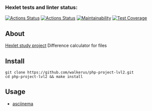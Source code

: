### Hexlet tests and linter status:
[![Actions Status](https://github.com/walkerus/php-project-lvl2/workflows/hexlet-check/badge.svg)](https://github.com/walkerus/php-project-lvl2/actions?query=workflow%3Ahexlet-check)
[![Actions Status](https://github.com/walkerus/php-project-lvl2/workflows/Build/badge.svg)](https://github.com/walkerus/php-project-lvl2/actions?query=workflow%3ABuild)
[![Maintainability](https://api.codeclimate.com/v1/badges/f699a623d97cc14fd2ae/maintainability)](https://codeclimate.com/github/walkerus/php-project-lvl2/maintainability)
[![Test Coverage](https://api.codeclimate.com/v1/badges/f699a623d97cc14fd2ae/test_coverage)](https://codeclimate.com/github/walkerus/php-project-lvl2/test_coverage)

## About
[Hexlet study project](https://ru.hexlet.io/projects/48/members/11542) Difference calculator for files

## Install
```git clone https://github.com/walkerus/php-project-lvl2.git```  
```cd php-project-lvl2 && make install```

## Usage
* [asciinema](https://asciinema.org/a/sPgTlwXzlVetqedqkwOShXHL9)